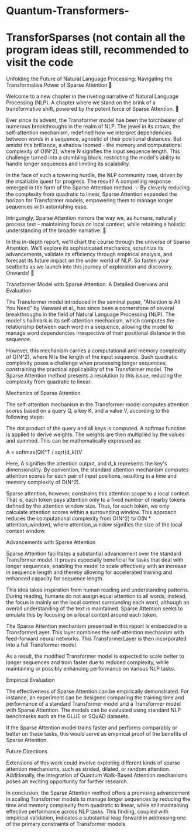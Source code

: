 # Quantum-Transformers-


# TransforSparses (not contain all the program ideas still, recommended to visit the code 

Unfolding the Future of Natural Language Processing: Navigating the Transformative Power of Sparse Attention 🚀

Welcome to a new chapter in the riveting narrative of Natural Language Processing (NLP). A chapter where we stand on the brink of a transformative shift, powered by the potent force of Sparse Attention. 🎯

Ever since its advent, the Transformer model has been the torchbearer of numerous breakthroughs in the realm of NLP. The jewel in its crown, the self-attention mechanism, redefined how we interpret dependencies between words in a sequence, agnostic of their positional distances. But amidst this brilliance, a shadow loomed - the memory and computational complexity of O(N^2), where N signifies the input sequence length. This challenge turned into a stumbling block, restricting the model's ability to handle longer sequences and limiting its scalability.

In the face of such a towering hurdle, the NLP community rose, driven by the insatiable quest for progress. The result? A compelling response emerged in the form of the Sparse Attention method. 💡 By cleverly reducing the complexity from quadratic to linear, Sparse Attention expanded the horizon for Transformer models, empowering them to manage longer sequences with astonishing ease.

Intriguingly, Sparse Attention mirrors the way we, as humans, naturally process text – maintaining focus on local context, while retaining a holistic understanding of the broader narrative. 📖

In this in-depth report, we'll chart the course through the universe of Sparse Attention. We’ll explore its sophisticated mechanics, scrutinize its advancements, validate its efficiency through empirical analysis, and forecast its future impact on the wider world of NLP. So fasten your seatbelts as we launch into this journey of exploration and discovery. Onwards! 🚀


Transformer Model with Sparse Attention: A Detailed Overview and Evaluation

The Transformer model introduced in the seminal paper, "Attention is All You Need" by Vaswani et al., has since been a cornerstone of several breakthroughs in the field of Natural Language Processing (NLP). The model's hallmark is its self-attention mechanism, which computes the relationship between each word in a sequence, allowing the model to manage word dependencies irrespective of their positional distance in the sequence.

However, this mechanism carries a computational and memory complexity of O(N^2), where N is the length of the input sequence. Such quadratic complexity poses a challenge when processing longer sequences, constraining the practical applicability of the Transformer model. The Sparse Attention method presents a resolution to this issue, reducing the complexity from quadratic to linear.

Mechanics of Sparse Attention

The self-attention mechanism in the Transformer model computes attention scores based on a query Q, a key K, and a value V, according to the following steps:

The dot product of the query and all keys is computed.
A softmax function is applied to derive weights.
The weights are then multiplied by the values and summed.
This can be mathematically expressed as:

A = softmax(QK^T / sqrt(d_k))V

Here, A signifies the attention output, and d_k represents the key's dimensionality. By convention, the standard attention mechanism computes attention scores for each pair of input positions, resulting in a time and memory complexity of O(N^2).

Sparse attention, however, constrains this attention scope to a local context. That is, each token pays attention only to a fixed number of nearby tokens defined by the attention window size. Thus, for each token, we only calculate attention scores within a surrounding window. This approach reduces the computational complexity from O(N^2) to O(N * attention_window), where attention_window signifies the size of the local context window.

Advancements with Sparse Attention

Sparse Attention facilitates a substantial advancement over the standard Transformer model. It proves especially beneficial for tasks that deal with longer sequences, enabling the model to scale effectively with an increase in sequence length and thereby allowing for accelerated training and enhanced capacity for sequence length.

This idea takes inspiration from human reading and understanding patterns. During reading, humans do not assign equal attention to all words; instead, the focus is mainly on the local context surrounding each word, although an overall understanding of the text is maintained. Sparse Attention seeks to emulate this by focusing on a local context around each token.

The Sparse Attention mechanism presented in this report is embedded in a TransformerLayer. This layer combines the self-attention mechanism with feed-forward neural networks. This TransformerLayer is then incorporated into a full Transformer model.

As a result, the modified Transformer model is expected to scale better to longer sequences and train faster due to reduced complexity, while maintaining or possibly enhancing performance on various NLP tasks.

Empirical Evaluation

The effectiveness of Sparse Attention can be empirically demonstrated. For instance, an experiment can be designed comparing the training time and performance of a standard Transformer model and a Transformer model with Sparse Attention. The models can be evaluated using standard NLP benchmarks such as the GLUE or SQuAD datasets.

If the Sparse Attention model trains faster and performs comparably or better on these tasks, this would serve as empirical proof of the benefits of Sparse Attention.

Future Directions

Extensions of this work could involve exploring different kinds of sparse attention mechanisms, such as strided, dilated, or random attention. Additionally, the integration of Quantum Walk-Based Attention mechanisms poses an exciting opportunity for further research.

In conclusion, the Sparse Attention method offers a promising advancement in scaling Transformer models to manage longer sequences by reducing the time and memory complexity from quadratic to linear, while still maintaining effective performance across NLP tasks. This finding, coupled with empirical validation, indicates a substantial leap forward in addressing one of the primary constraints of Transformer models.
